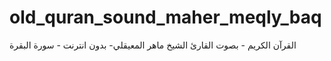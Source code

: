 # old_quran_sound_maher_meqly_baq
القرآن الكريم - بصوت القارئ الشيخ ماهر المعيقلي- بدون انترنت - سورة البقرة

